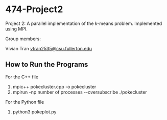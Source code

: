 # 474-Project2
Project 2: A parallel implementation of the k-means problem. Implemented using MPI.

Group members:

Vivian Tran vtran2535@csu.fullerton.edu

## How to Run the Programs
For the C++ file
1. mpic++ pokecluster.cpp -o pokecluster
2. mpirun -np number of processes --oversubscribe ./pokecluster

For the Python file
1. python3 pokeplot.py
